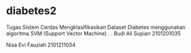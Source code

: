 # diabetes2

Tugas Sistem Cerdas 
Mengklasifikasikan Dataset Diabetes menggunakan algoritma SVM (Support Vector Machine)
.
.
Budi Ali Supian  2101201035

Nisa Evi Fauziah 2101211034
